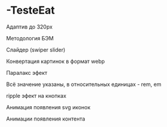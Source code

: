 # -TesteEat

Адаптив до 320px

Методология БЭМ

Слайдер (swiper slider)

Конвертация картинок в формат webp

Паралакс эфект

Всё значение указаны, в относительных единицах - rem, em

ripple эфект на кнопках

Анимация появления svg иконок 

Анимации появления контента
